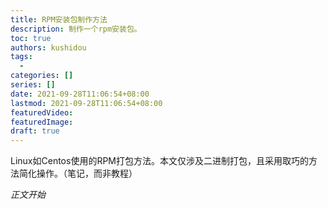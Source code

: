 ```yaml
---
title: RPM安装包制作方法
description: 制作一个rpm安装包。
toc: true
authors: kushidou
tags: 
  - 
categories: []
series: []
date: 2021-09-28T11:06:54+08:00
lastmod: 2021-09-28T11:06:54+08:00
featuredVideo:
featuredImage:
draft: true
---
```


Linux如Centos使用的RPM打包方法。本文仅涉及二进制打包，且采用取巧的方法简化操作。（笔记，而非教程）

<!--more-->

*正文开始*
